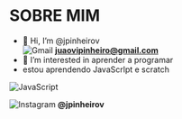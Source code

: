 # SOBRE MIM 
- 👋 Hi, I’m @jpinheirov  
![Gmail](https://img.shields.io/badge/Gmail-D14836?style=for-the-badge&logo=gmail&logoColor=white) 
**juaovipinheiro@gmail.com**
- 👀 I’m interested in aprender a  programar 
-  estou aprendendo JavaScrlpt e scratch

![JavaScript](https://img.shields.io/badge/JavaScript-323330?style=for-the-badge&logo=javascript&logoColor=F7DF1E)

![Instagram](https://img.shields.io/badge/Instagram-E4405F?style=for-the-badge&logo=instagram&logoColor=white) 
**@jpinheirov**

